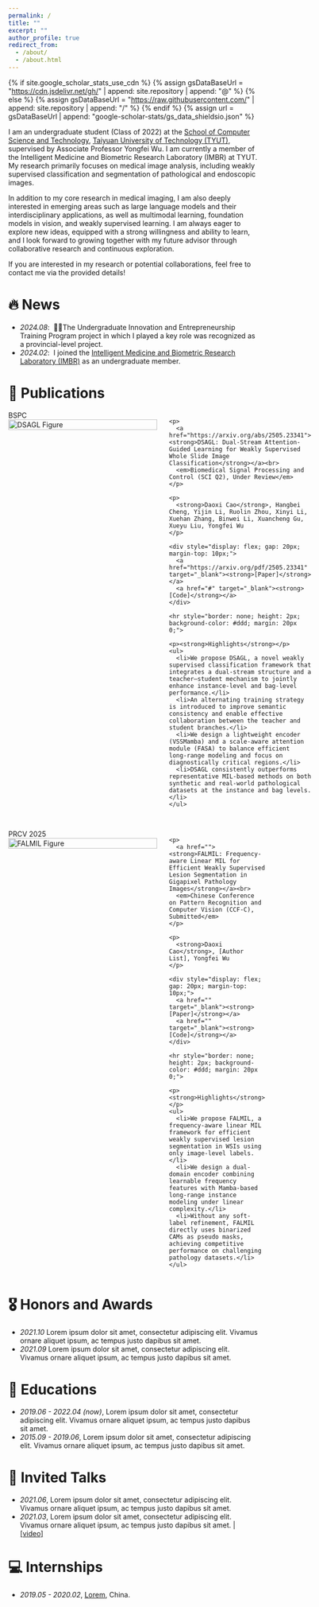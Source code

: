 ```yaml
---
permalink: /
title: ""
excerpt: ""
author_profile: true
redirect_from: 
  - /about/
  - /about.html
---
```


{% if site.google_scholar_stats_use_cdn %}
{% assign gsDataBaseUrl = "https://cdn.jsdelivr.net/gh/" | append: site.repository | append: "@" %}
{% else %}
{% assign gsDataBaseUrl = "https://raw.githubusercontent.com/" | append: site.repository | append: "/" %}
{% endif %}
{% assign url = gsDataBaseUrl | append: "google-scholar-stats/gs_data_shieldsio.json" %}

<span class='anchor' id='about-me'></span>

I am an undergraduate student (Class of 2022) at the 
<a href="https://ccst.tyut.edu.cn/" target="_blank">School of Computer Science and Technology</a>, 
<a href="https://www.tyut.edu.cn/" target="_blank">Taiyuan University of Technology (TYUT)</a>, 
supervised by Associate Professor Yongfei Wu. I am currently a member of the Intelligent Medicine and Biometric Research Laboratory (IMBR) at TYUT. 
My research primarily focuses on medical image analysis, including weakly supervised classification and segmentation of pathological and endoscopic images.


In addition to my core research in medical imaging, I am also deeply interested in emerging areas such as large language models and their interdisciplinary applications, as well as multimodal learning, foundation models in vision, and weakly supervised learning. I am always eager to explore new ideas, equipped with a strong willingness and ability to learn, and I look forward to growing together with my future advisor through collaborative research and continuous exploration.

If you are interested in my research or potential collaborations, feel free to contact me via the provided details!




# 🔥 News
- *2024.08*: &nbsp;🎉🎉The Undergraduate Innovation and Entrepreneurship Training Program project in which I played a key role was recognized as a provincial-level project.
- *2024.02*: &nbsp;I joined the <a href="https://lab.rjmart.cn/10579/3146DDB7959849F4" target="_blank">Intelligent Medicine and Biometric Research Laboratory (IMBR)</a> as an undergraduate member. 

# 📝 Publications

<!-- DSAGL Paper -->
<div class='paper-box' style="display: flex; gap: 24px; align-items: flex-start; margin-bottom: 30px;">

  <!-- Left: Image Section -->
  <div class='paper-box-image' style="flex: 0 0 300px; max-width: 300px;">
    <div>
      <div class="badge">BSPC</div>
      <img src='images/500x300.png' alt="DSAGL Figure" width="100%">
    </div>
  </div>

  <!-- Right: Text Section -->
  <div class='paper-box-text' style="flex: 1;">

    <p>
      <a href="https://arxiv.org/abs/2505.23341"><strong>DSAGL: Dual-Stream Attention-Guided Learning for Weakly Supervised Whole Slide Image Classification</strong></a><br>
      <em>Biomedical Signal Processing and Control (SCI Q2), Under Review</em>
    </p>

    <p>
      <strong>Daoxi Cao</strong>, Hangbei Cheng, Yijin Li, Ruolin Zhou, Xinyi Li, Xuehan Zhang, Binwei Li, Xuancheng Gu, Xueyu Liu, Yongfei Wu
    </p>

    <div style="display: flex; gap: 20px; margin-top: 10px;">
      <a href="https://arxiv.org/pdf/2505.23341" target="_blank"><strong>[Paper]</strong></a>
      <a href="#" target="_blank"><strong>[Code]</strong></a>
    </div>

    <hr style="border: none; height: 2px; background-color: #ddd; margin: 20px 0;">

    <p><strong>Highlights</strong></p>
    <ul>
      <li>We propose DSAGL, a novel weakly supervised classification framework that integrates a dual‑stream structure and a teacher–student mechanism to jointly enhance instance‑level and bag‑level performance.</li>
      <li>An alternating training strategy is introduced to improve semantic consistency and enable effective collaboration between the teacher and student branches.</li>
      <li>We design a lightweight encoder (VSSMamba) and a scale‑aware attention module (FASA) to balance efficient long‑range modeling and focus on diagnostically critical regions.</li>
      <li>DSAGL consistently outperforms representative MIL‑based methods on both synthetic and real‑world pathological datasets at the instance and bag levels.</li>
    </ul>

  </div>
</div>

<!-- FALMIL Paper -->
<div class='paper-box' style="display: flex; gap: 24px; align-items: flex-start; margin-bottom: 30px;">

  <!-- Left: Image Section -->
  <div class='paper-box-image' style="flex: 0 0 300px; max-width: 300px;">
    <div>
      <div class="badge">PRCV 2025</div>
      <img src='images/falmil-figure.png' alt="FALMIL Figure" width="100%">
    </div>
  </div>

  <!-- Right: Text Section -->
  <div class='paper-box-text' style="flex: 1;">

    <p>
      <a href=""><strong>FALMIL: Frequency-aware Linear MIL for Efficient Weakly Supervised Lesion Segmentation in Gigapixel Pathology Images</strong></a><br>
      <em>Chinese Conference on Pattern Recognition and Computer Vision (CCF-C), Submitted</em>
    </p>

    <p>
      <strong>Daoxi Cao</strong>, [Author List], Yongfei Wu
    </p>

    <div style="display: flex; gap: 20px; margin-top: 10px;">
      <a href="" target="_blank"><strong>[Paper]</strong></a>
      <a href="" target="_blank"><strong>[Code]</strong></a>
    </div>

    <hr style="border: none; height: 2px; background-color: #ddd; margin: 20px 0;">

    <p><strong>Highlights</strong></p>
    <ul>
      <li>We propose FALMIL, a frequency-aware linear MIL framework for efficient weakly supervised lesion segmentation in WSIs using only image-level labels.</li>
      <li>We design a dual-domain encoder combining learnable frequency features with Mamba-based long-range instance modeling under linear complexity.</li>
      <li>Without any soft-label refinement, FALMIL directly uses binarized CAMs as pseudo masks, achieving competitive performance on challenging pathology datasets.</li>
    </ul>

  </div>
</div>



# 🎖 Honors and Awards
- *2021.10* Lorem ipsum dolor sit amet, consectetur adipiscing elit. Vivamus ornare aliquet ipsum, ac tempus justo dapibus sit amet. 
- *2021.09* Lorem ipsum dolor sit amet, consectetur adipiscing elit. Vivamus ornare aliquet ipsum, ac tempus justo dapibus sit amet. 

# 📖 Educations
- *2019.06 - 2022.04 (now)*, Lorem ipsum dolor sit amet, consectetur adipiscing elit. Vivamus ornare aliquet ipsum, ac tempus justo dapibus sit amet. 
- *2015.09 - 2019.06*, Lorem ipsum dolor sit amet, consectetur adipiscing elit. Vivamus ornare aliquet ipsum, ac tempus justo dapibus sit amet. 

# 💬 Invited Talks
- *2021.06*, Lorem ipsum dolor sit amet, consectetur adipiscing elit. Vivamus ornare aliquet ipsum, ac tempus justo dapibus sit amet. 
- *2021.03*, Lorem ipsum dolor sit amet, consectetur adipiscing elit. Vivamus ornare aliquet ipsum, ac tempus justo dapibus sit amet.  \| [\[video\]](https://github.com/)

# 💻 Internships
- *2019.05 - 2020.02*, [Lorem](https://github.com/), China.
